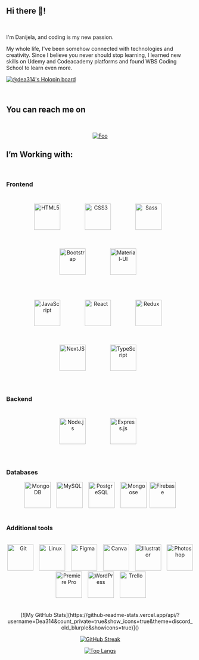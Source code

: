 ## Hi there 🙋!
<br/>

I'm Danijela, and coding is my new passion. 


My whole life, I've been somehow connected with technologies and creativity. Since I believe you never should stop learning, I learned new skills on Udemy and Codeacademy platforms and found WBS Coding School to learn even more. 

[![@dea314's Holopin board](https://holopin.io/api/user/board?user=dea314)](https://holopin.io/@dea314)


<br/>  


## You can reach me on
<br/>  

<div align="center">

<a href="https://www.linkedin.com/in/dea-fabris/" target="_blank">![Foo](https://firebasestorage.googleapis.com/v0/b/dea-all.appspot.com/o/qrcode%20(2).png?alt=media&token=8e89bbe7-2872-4b49-89fd-cfa3d2b8e05f)</a>  
  
 
</div>

  

## I’m Working with: 
<br/>  

### Frontend
<div align="center">  
<img style="margin: 25px" src="https://profilinator.rishav.dev/skills-assets/html5-original-wordmark.svg" alt="HTML5" height="70" />&nbsp;&nbsp;&nbsp;   
<img style="margin: 25px" src="https://profilinator.rishav.dev/skills-assets/css3-original-wordmark.svg" alt="CSS3" height="70" />&nbsp;&nbsp;&nbsp;  
<img style="margin: 25px" src="https://profilinator.rishav.dev/skills-assets/sass-original.svg" alt="Sass" height="70" />&nbsp;&nbsp;&nbsp; 
<img style="margin: 25px" src="https://profilinator.rishav.dev/skills-assets/bootstrap-plain.svg" alt="Bootstrap" height="70" />&nbsp;&nbsp;&nbsp;
<img style="margin: 25px" src="https://cdn.worldvectorlogo.com/logos/material-ui-1.svg" alt="Material-UI" height="70" />&nbsp;&nbsp;&nbsp;   
<br/>
<br/>
<img style="margin: 25px" src="https://profilinator.rishav.dev/skills-assets/javascript-original.svg" alt="JavaScript" height="70" />&nbsp;&nbsp;&nbsp; 
<img style="margin: 25px" src="https://profilinator.rishav.dev/skills-assets/react-original-wordmark.svg" alt="React" height="70" />&nbsp;&nbsp;&nbsp;
<img style="margin: 25px" src="https://profilinator.rishav.dev/skills-assets/redux-original.svg" alt="Redux" height="70" />&nbsp;&nbsp;&nbsp; 
<img style="margin: 25px" src="https://miro.medium.com/max/400/1*S4ci37YALh0ADjMBcVWGTA.png" alt="NextJS" height="70" />&nbsp;&nbsp;&nbsp;  
<img style="margin: 25px" src="https://profilinator.rishav.dev/skills-assets/typescript-original.svg" alt="TypeScript" height="70" />&nbsp;&nbsp;&nbsp;

</div>

 <br/> 

### Backend 
<div align="center">  
<img style="margin: 25px" src="https://profilinator.rishav.dev/skills-assets/nodejs-original-wordmark.svg" alt="Node.js" height="70" /> &nbsp;&nbsp;
<img style="margin: 25px" src="https://profilinator.rishav.dev/skills-assets/express-original-wordmark.svg" alt="Express.js" height="70" /> &nbsp;&nbsp  
</div>

<br/> 

### Databases
<div align="center">  
<img src="https://profilinator.rishav.dev/skills-assets/mongodb-original-wordmark.svg" alt="MongoDB" height="70" />&nbsp;&nbsp;&nbsp;   
<img src="https://profilinator.rishav.dev/skills-assets/mysql-original-wordmark.svg" alt="MySQL" height="70" />&nbsp;&nbsp;&nbsp; 
<img src="https://profilinator.rishav.dev/skills-assets/postgresql-original-wordmark.svg" alt="PostgreSQL" height="70" />&nbsp;&nbsp;&nbsp;   
  <img src="https://accentsconagua.com/img/images_3/an-introduction-to-mongoose-for-mongodb-and-nodejs.jpg" alt="Mongoose" height="70" />&nbsp;
  
<img src="https://profilinator.rishav.dev/skills-assets/firebase.png" alt="Firebase" height="70" />  
</div>

<br/> 


### Additional tools
<br/>
<div align="center">  
<img src="https://profilinator.rishav.dev/skills-assets/git-scm-icon.svg" alt="Git" height="70" />&nbsp;&nbsp;&nbsp;  
<img src="https://profilinator.rishav.dev/skills-assets/linux-original.svg" alt="Linux" height="70" />&nbsp;&nbsp;&nbsp;    
<img src="https://profilinator.rishav.dev/skills-assets/figma-icon.svg" alt="Figma" height="70" />&nbsp;&nbsp;&nbsp;   
<img src="https://img.icons8.com/plasticine/344/canva.png" alt="Canva" height="70" />&nbsp;&nbsp;&nbsp;  
<img src="https://profilinator.rishav.dev/skills-assets/adobe_illustrator-icon.svg" alt="Illustrator" height="70" />&nbsp;&nbsp;&nbsp; 
<img src="https://profilinator.rishav.dev/skills-assets/photoshop-plain.svg" alt="Photoshop" height="70" />&nbsp;&nbsp;&nbsp;  
<img src="https://profilinator.rishav.dev/skills-assets/adobepremierepro.png" alt="Premiere Pro" height="70" />&nbsp;&nbsp;&nbsp;  
<img src="https://profilinator.rishav.dev/skills-assets/wordpress.png" alt="WordPress" height="70" />&nbsp;&nbsp;&nbsp;    
<img src="https://img.icons8.com/color/344/trello.png" alt="Trello" height="70" />&nbsp;&nbsp;&nbsp;  
</div>
<br/>

<br/>  
<div align="center">
[![My GitHub Stats](https://github-readme-stats.vercel.app/api/?username=Dea314&count_private=true&show_icons=true&theme=discord_old_blurple&showicons=true)]()
 
[![GitHub Streak](http://github-readme-streak-stats.herokuapp.com?user=Dea314&theme=react&date_format=j%20M%5B%20Y%5D)](https://git.io/streak-stats)
 
[![Top Langs](https://github-readme-stats.vercel.app/api/top-langs/?username=Dea314&langs_count=8&theme=nord)](https://github.com/anuraghazra/github-readme-stats)
</div>


